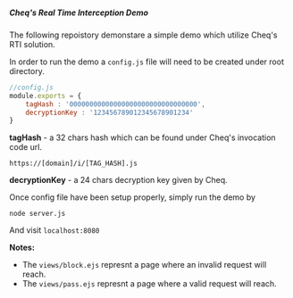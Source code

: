 <h5>Cheq's Real Time Interception Demo</h1>

The following repoistory demonstare a simple demo which utilize Cheq's RTI solution.

In order to run the demo a `config.js` file will need to be created under root directory.

```javascript
//config.js
module.exports = {
    tagHash : '00000000000000000000000000000000', 
    decryptionKey : '123456789012345678901234'
}
``` 

**tagHash** - a 32 chars hash which can be found under Cheq's invocation code url.

```
https://[domain]/i/[TAG_HASH].js
```

**decryptionKey** - a 24 chars decryption key given by Cheq.


Once config file have been setup properly, simply run the demo by
 
```
node server.js
```

And visit  `localhost:8080`

**Notes:**
* The `views/block.ejs` represnt a page where an invalid request will reach.
* The `views/pass.ejs` represnt a page where a valid request will reach.
